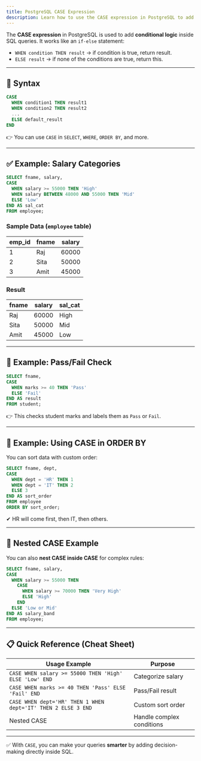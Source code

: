```yaml
---
title: PostgreSQL CASE Expression
description: Learn how to use the CASE expression in PostgreSQL to add conditional logic to your SQL queries, including syntax, examples, and practical use cases.
---
```



The **CASE expression** in PostgreSQL is used to add **conditional logic** inside SQL queries.
It works like an `if-else` statement:

* `WHEN condition THEN result` → if condition is true, return result.
* `ELSE result` → if none of the conditions are true, return this.

---

## 📝 Syntax

```sql
CASE
  WHEN condition1 THEN result1
  WHEN condition2 THEN result2
  ...
  ELSE default_result
END
```

👉 You can use `CASE` in `SELECT`, `WHERE`, `ORDER BY`, and more.

---

## ✅ Example: Salary Categories

```sql
SELECT fname, salary,
CASE 
  WHEN salary >= 55000 THEN 'High'
  WHEN salary BETWEEN 48000 AND 55000 THEN 'Mid'
  ELSE 'Low'
END AS sal_cat
FROM employee;
```

### Sample Data (`employee` table)

| emp\_id | fname | salary |
| ------- | ----- | ------ |
| 1       | Raj   | 60000  |
| 2       | Sita  | 50000  |
| 3       | Amit  | 45000  |

### Result

| fname | salary | sal\_cat |
| ----- | ------ | -------- |
| Raj   | 60000  | High     |
| Sita  | 50000  | Mid      |
| Amit  | 45000  | Low      |

---

## 🎯 Example: Pass/Fail Check

```sql
SELECT fname, 
CASE
  WHEN marks >= 40 THEN 'Pass'
  ELSE 'Fail'
END AS result
FROM student;
```

👉 This checks student marks and labels them as `Pass` or `Fail`.

---

## 🔄 Example: Using CASE in ORDER BY

You can sort data with custom order:

```sql
SELECT fname, dept,
CASE 
  WHEN dept = 'HR' THEN 1
  WHEN dept = 'IT' THEN 2
  ELSE 3
END AS sort_order
FROM employee
ORDER BY sort_order;
```

✔ HR will come first, then IT, then others.

---

## 🧩 Nested CASE Example

You can also **nest CASE inside CASE** for complex rules:

```sql
SELECT fname, salary,
CASE 
  WHEN salary >= 55000 THEN 
    CASE 
      WHEN salary >= 70000 THEN 'Very High'
      ELSE 'High'
    END
  ELSE 'Low or Mid'
END AS salary_band
FROM employee;
```

---

## 📋 Quick Reference (Cheat Sheet)

| Usage Example                                                 | Purpose                   |
| ------------------------------------------------------------- | ------------------------- |
| `CASE WHEN salary >= 55000 THEN 'High' ELSE 'Low' END`        | Categorize salary         |
| `CASE WHEN marks >= 40 THEN 'Pass' ELSE 'Fail' END`           | Pass/Fail result          |
| `CASE WHEN dept='HR' THEN 1 WHEN dept='IT' THEN 2 ELSE 3 END` | Custom sort order         |
| Nested CASE                                                   | Handle complex conditions |

---

✅ With `CASE`, you can make your queries **smarter** by adding decision-making directly inside SQL.


